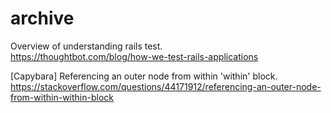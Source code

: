 # archive

Overview of understanding rails test.  
https://thoughtbot.com/blog/how-we-test-rails-applications

[Capybara] Referencing an outer node from within 'within' block.  
https://stackoverflow.com/questions/44171912/referencing-an-outer-node-from-within-within-block
